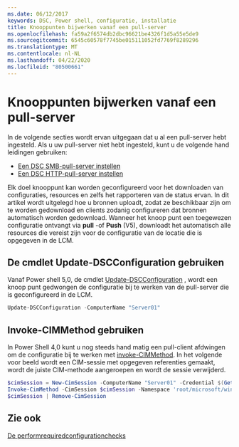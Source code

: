 ```yaml
---
ms.date: 06/12/2017
keywords: DSC, Power shell, configuratie, installatie
title: Knooppunten bijwerken vanaf een pull-server
ms.openlocfilehash: fa59a2f6574db2dbc96621be4326f1d5a55e5de9
ms.sourcegitcommit: 6545c60578f7745be015111052fd7769f8289296
ms.translationtype: MT
ms.contentlocale: nl-NL
ms.lasthandoff: 04/22/2020
ms.locfileid: "80500661"
---
```

# <a name="update-nodes-from-a-pull-server"></a>Knooppunten bijwerken vanaf een pull-server

In de volgende secties wordt ervan uitgegaan dat u al een pull-server hebt ingesteld. Als u uw pull-server niet hebt ingesteld, kunt u de volgende hand leidingen gebruiken:

- [Een DSC SMB-pull-server instellen](pullServerSmb.md)
- [Een DSC HTTP-pull-server instellen](pullServer.md)

Elk doel knooppunt kan worden geconfigureerd voor het downloaden van configuraties, resources en zelfs het rapporteren van de status ervan. In dit artikel wordt uitgelegd hoe u bronnen uploadt, zodat ze beschikbaar zijn om te worden gedownload en clients zodanig configureren dat bronnen automatisch worden gedownload. Wanneer het knoop punt een toegewezen configuratie ontvangt via **pull** -of **Push** (V5), downloadt het automatisch alle resources die vereist zijn voor de configuratie van de locatie die is opgegeven in de LCM.

## <a name="using-the-update-dscconfiguration-cmdlet"></a>De cmdlet Update-DSCConfiguration gebruiken

Vanaf Power shell 5,0, de cmdlet [Update-DSCConfiguration](/powershell/module/psdesiredstateconfiguration/update-dscconfiguration) , wordt een knoop punt gedwongen de configuratie bij te werken van de pull-server die is geconfigureerd in de LCM.

```powershell
Update-DSCConfiguration -ComputerName "Server01"
```

## <a name="using-invoke-cimmethod"></a>Invoke-CIMMethod gebruiken

In Power Shell 4,0 kunt u nog steeds hand matig een pull-client afdwingen om de configuratie bij te werken met [invoke-CIMMethod](/powershell/module/cimcmdlets/invoke-cimmethod). In het volgende voor beeld wordt een CIM-sessie met opgegeven referenties gemaakt, wordt de juiste CIM-methode aangeroepen en wordt de sessie verwijderd.

```powershell
$cimSession = New-CimSession -ComputerName "Server01" -Credential $(Get-Credential)
Invoke-CimMethod -CimSession $cimSession -Namespace 'root/microsoft/windows/desiredstateconfiguration' -Class 'MSFT_DscLocalConfigurationManager' -MethodName 'PerformRequiredConfigurationChecks' -Arguments @{ 'Flags' = [uint32]1 } -Verbose
$cimSession | Remove-CimSession
```

## <a name="see-also"></a>Zie ook

[De performrequiredconfigurationchecks](../reference/mof-classes/msft-dsclocalconfigurationmanager-performrequiredconfigurationchecks.md)
